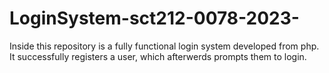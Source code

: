 # LoginSystem-sct212-0078-2023-
Inside this repository is a fully functional login system developed from php. It successfully registers a user, which afterwerds prompts them to login. 
